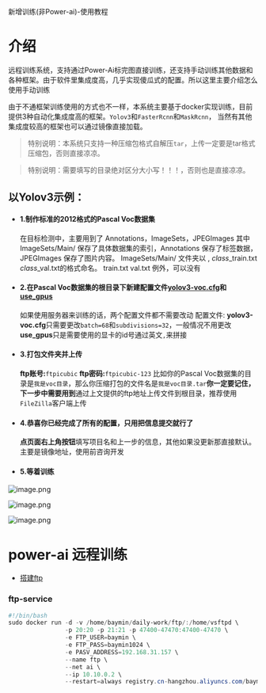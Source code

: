 新增训练(非Power-ai)-使用教程

# 介绍

远程训练系统，支持通过Power-Ai标完图直接训练，还支持手动训练其他数据和各种框架。由于软件里集成度高，几乎实现傻瓜式的配置。所以这里主要介绍怎么使用手动训练

由于不通框架训练使用的方式也不一样，本系统主要基于docker实现训练，目前提供3种自动化集成度高的框架。`Yolov3`和`FasterRcnn`和`MaskRcnn`， 当然有其他集成度较高的框架也可以通过镜像直接加载。

>特别说明：本系统只支持一种压缩包格式自解压`tar`，上传一定要是tar格式压缩包，否则直接凉凉。

>特别说明：需要填写的目录绝对区分大小写！！！，否则也是直接凉凉。

## 以Yolov3示例：

*   #### 1.制作标准的2012格式的Pascal Voc数据集

    在目标检测中，主要用到了 Annotations，ImageSets，JPEGImages 其中 ImageSets/Main/ 保存了具体数据集的索引，Annotations 保存了标签数据， JPEGImages 保存了图片内容。 ImageSets/Main/ 文件夹以 , $class$_train.txt $class$_val.txt的格式命名。 train.txt val.txt 例外，可以没有

*   #### 2.在Pascal Voc数据集的根目录下新建配置文件[yolov3-voc.cfg](https://github.com/yiningzeng/darknet-license/blob/master/remote_train/yolov3-voc.cfg)和[use_gpus](https://github.com/yiningzeng/darknet-license/blob/master/remote_train/use_gpus)

    如果使用服务器来训练的话，两个配置文件都不需要改动
    配置文件:
    **yolov3-voc.cfg**只需要更改`batch=68`和`subdivisions=32`，一般情况不用更改
    **use_gpus**只是需要使用的显卡的id号通过英文`,`来拼接

*   #### 3.打包文件夹并上传

    **ftp账号:**`ftpicubic`
    **ftp密码:**`ftpicubic-123`
    比如你的Pascal Voc数据集的目录是`我是voc目录`，那么你压缩打包的文件名是`我是voc目录.tar`**你一定要记住，下一步中需要用到**通过上文提供的ftp地址上传文件到根目录，推荐使用`FileZilla`客户端上传

*   #### 4.恭喜你已经完成了所有的配置，只用把信息提交就行了

    **点页面右上角按钮**填写项目名和上一步的信息，其他如果没更新那直接默认。主要是镜像地址，使用前咨询开发

*   #### 5.等着训练

![image.png](https://upload-images.jianshu.io/upload_images/6639127-de43169e85580ae3.png?imageMogr2/auto-orient/strip%7CimageView2/2/w/1240)

![image.png](https://upload-images.jianshu.io/upload_images/6639127-3b78e3f1bc4c43e6.png?imageMogr2/auto-orient/strip%7CimageView2/2/w/1240)

![image.png](https://upload-images.jianshu.io/upload_images/6639127-ea9ab73835115c7c.png?imageMogr2/auto-orient/strip%7CimageView2/2/w/1240)



# power-ai 远程训练
* [搭建ftp](#ftp-service)
### ftp-service
```powershell
#!/bin/bash
sudo docker run -d -v /home/baymin/daily-work/ftp/:/home/vsftpd \
                -p 20:20 -p 21:21 -p 47400-47470:47400-47470 \
                -e FTP_USER=baymin \
                -e FTP_PASS=baymin1024 \
                -e PASV_ADDRESS=192.168.31.157 \
                --name ftp \
                --net ai \
                --ip 10.10.0.2 \
                --restart=always registry.cn-hangzhou.aliyuncs.com/baymin/remote-train:ftp

```
